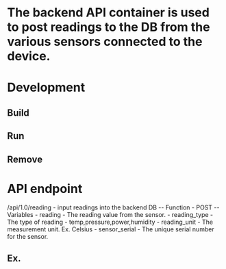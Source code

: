 # The backend API container is used to post readings to the DB from the various sensors connected to the device. 

# Development

## Build

## Run

## Remove

# API endpoint

/api/1.0/reading - input readings into the backend DB
-- Function - POST
-- Variables - reading - The reading value from the sensor.
			 - reading_type - The type of reading - temp,pressure,power,humidity
			 - reading_unit - The measurement unit. Ex. Celsius
			 - sensor_serial - The unique serial number for the sensor.

## Ex.


